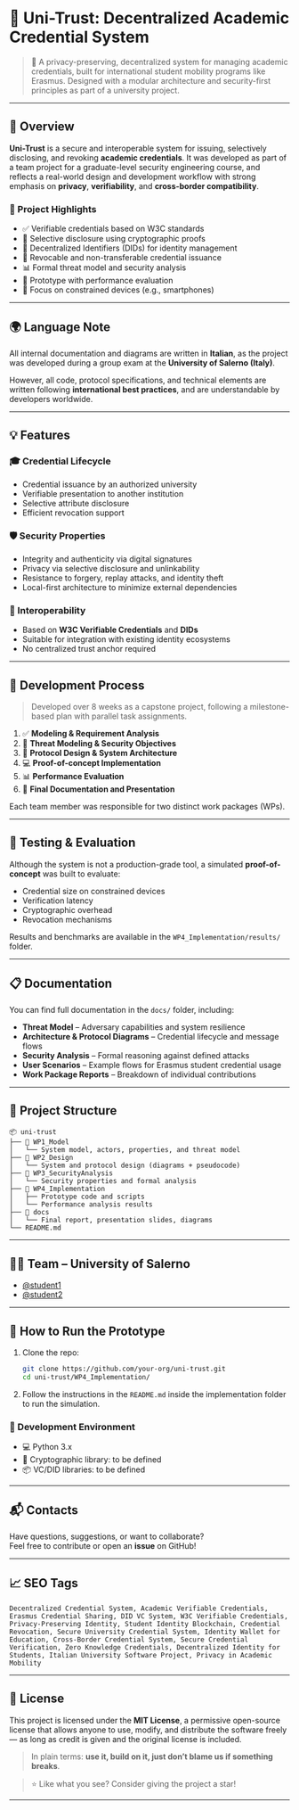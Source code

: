 🔐 Uni-Trust: Decentralized Academic Credential System
=====================================================

> 🚀 A privacy-preserving, decentralized system for managing academic credentials, built for international student mobility programs like Erasmus. Designed with a modular architecture and security-first principles as part of a university project.

* * *

📌 Overview
-----------

**Uni-Trust** is a secure and interoperable system for issuing, selectively disclosing, and revoking **academic credentials**. It was developed as part of a team project for a graduate-level security engineering course, and reflects a real-world design and development workflow with strong emphasis on **privacy**, **verifiability**, and **cross-border compatibility**.

### 📁 Project Highlights

* ✅ Verifiable credentials based on W3C standards  
* 🧠 Selective disclosure using cryptographic proofs  
* 🔄 Decentralized Identifiers (DIDs) for identity management  
* 🚫 Revocable and non-transferable credential issuance  
* 📊 Formal threat model and security analysis  
* 🧪 Prototype with performance evaluation  
* 📌 Focus on constrained devices (e.g., smartphones)

* * *

🌍 Language Note
----------------

All internal documentation and diagrams are written in **Italian**, as the project was developed during a group exam at the **University of Salerno (Italy)**.

However, all code, protocol specifications, and technical elements are written following **international best practices**, and are understandable by developers worldwide.

* * *

💡 Features
-----------

### 🎓 Credential Lifecycle

* Credential issuance by an authorized university  
* Verifiable presentation to another institution  
* Selective attribute disclosure  
* Efficient revocation support  

### 🛡️ Security Properties

* Integrity and authenticity via digital signatures  
* Privacy via selective disclosure and unlinkability  
* Resistance to forgery, replay attacks, and identity theft  
* Local-first architecture to minimize external dependencies  

### 📶 Interoperability

* Based on **W3C Verifiable Credentials** and **DIDs**  
* Suitable for integration with existing identity ecosystems  
* No centralized trust anchor required  

* * *

🧠 Development Process
----------------------

> Developed over 8 weeks as a capstone project, following a milestone-based plan with parallel task assignments.

1. ✅ **Modeling & Requirement Analysis**  
2. 🔐 **Threat Modeling & Security Objectives**  
3. 🧱 **Protocol Design & System Architecture**  
4. 💻 **Proof-of-concept Implementation**  
5. 📊 **Performance Evaluation**  
6. 📄 **Final Documentation and Presentation**  

Each team member was responsible for two distinct work packages (WPs).

* * *

🧪 Testing & Evaluation
------------------------

Although the system is not a production-grade tool, a simulated **proof-of-concept** was built to evaluate:

* Credential size on constrained devices  
* Verification latency  
* Cryptographic overhead  
* Revocation mechanisms  

Results and benchmarks are available in the `WP4_Implementation/results/` folder.

* * *

📋 Documentation
----------------

You can find full documentation in the `docs/` folder, including:

* **Threat Model** – Adversary capabilities and system resilience  
* **Architecture & Protocol Diagrams** – Credential lifecycle and message flows  
* **Security Analysis** – Formal reasoning against defined attacks  
* **User Scenarios** – Example flows for Erasmus student credential usage  
* **Work Package Reports** – Breakdown of individual contributions  

* * *

🧱 Project Structure
--------------------

```
📦 uni-trust
├── 📁 WP1_Model
│   └── System model, actors, properties, and threat model
├── 📁 WP2_Design
│   └── System and protocol design (diagrams + pseudocode)
├── 📁 WP3_SecurityAnalysis
│   └── Security properties and formal analysis
├── 📁 WP4_Implementation
│   ├── Prototype code and scripts
│   └── Performance analysis results
├── 📁 docs
│   └── Final report, presentation slides, diagrams
└── README.md
```

* * *

🧑‍💻 Team – University of Salerno
---------------------------------

* [@student1](#)
* [@student2](#)

* * *

🚀 How to Run the Prototype
----------------------------

1. Clone the repo:

   ```bash
   git clone https://github.com/your-org/uni-trust.git
   cd uni-trust/WP4_Implementation/
   ```

2. Follow the instructions in the `README.md` inside the implementation folder to run the simulation.

### 🧩 Development Environment

- 💻 Python 3.x
- 🔐 Cryptographic library: to be defined
- 📦 VC/DID libraries: to be defined

* * *

📬 Contacts
-----------

Have questions, suggestions, or want to collaborate?  
Feel free to contribute or open an **issue** on GitHub!

* * *

📈 SEO Tags
-----------

```
Decentralized Credential System, Academic Verifiable Credentials, Erasmus Credential Sharing, DID VC System, W3C Verifiable Credentials, Privacy-Preserving Identity, Student Identity Blockchain, Credential Revocation, Secure University Credential System, Identity Wallet for Education, Cross-Border Credential System, Secure Credential Verification, Zero Knowledge Credentials, Decentralized Identity for Students, Italian University Software Project, Privacy in Academic Mobility
```

* * *

📄 License
----------

This project is licensed under the **MIT License**, a permissive open-source license that allows anyone to use, modify, and distribute the software freely — as long as credit is given and the original license is included.

> In plain terms: **use it, build on it, just don’t blame us if something breaks**.

> ⭐ Like what you see? Consider giving the project a star!

* * *
